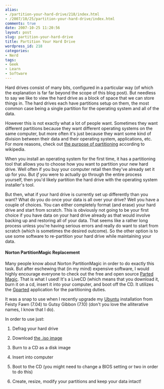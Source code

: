 ```yaml
---
alias:
- /partition-your-hard-drive/218/index.html
- /2007/10/25/partition-your-hard-drive/index.html
comments: true
date: 2007-10-25 11:20:56
layout: post
slug: partition-your-hard-drive
title: Partition Your Hard Drive
wordpress_id: 218
categories:
- Nerd
tags:
- Geek
- Learn
- Software
---
```


Hard drives consist of many bits, configured in a particular way (of which the explanation is far far beyond the scope of this blog post).  But needless to say we like to view the hard drive as a block of space that we can store things in.  The hard drives each have partitions setup on them, the most common case being a single partition for the operating system and all of the data.

However this is not exactly what a lot of people want.  Sometimes they want different partitions because they want different operating systems on the same computer, but more often it's just because they want some kind of division between their data and their operating system, applications, etc.  For more reasons, check out [the purpose of partitioning](http://en.wikipedia.org/wiki/Partition_(computing)#Purpose) according to wikipedia.

When you install an operating system for the first time, it has a partitioning tool that allows you to choose how you want to partition your new hard drive.  Well often if you buy your computer retail then they've already set it up for you.  But _if_ you were to actually go through the entire process yourself, then you'd likely partition the hard drive with the operating system installer's tool.

But then, what if your hard drive is currently set up differently than you want?  What do you do once your data is all over your drive?  Well you have a couple of choices.  You can either completely format (and erase) your hard drive and start from scratch.  This is obviously not going to be your first choice if you have data on your hard drive already as that would involve backing up and restoring all of your data.  That seems like a rather long process unless you're having serious errors and really do want to start from scratch (which is sometimes the desired outcome).  So the other option is to use some software to re-partition your hard drive while maintaining your data.



#### Norton PartitionMagic Replacement


Many people know about Norton PartitionMagic in order to do exactly this task.  But after eschewing that (in my mind) expensive software, I would highly encourage everyone to check out the free and open source [Parted Magic](http://partedmagic.com/).  That is what I used!  It's a LiveCD (which means that you download it, burn it on a cd, insert it into your computer, and boot off the CD.  It utilizes the [Gparted](http://gparted.sourceforge.net/index.php) application for the partitioning duties.

It was a snap to use when I recently upgrade my [Ubuntu](http://www.ubuntu.com/) installation from Feisty Fawn (7.04) to Gutsy Gibbon (7.10) (don't you love the alliterative names, I know that I do).

In order to use just:




  1. Defrag your hard drive


  2. Download [the .iso image](http://dw.com.com/redir?edId=3&siteId=4&oId=3000-2094_4-10716910&ontId=2094_4&spi=acdc544bd173f09f9d8c0426e5c554e7&lop=link&tag=tdw_dltext&ltype=dl_dlnow&pid=10716910&mfgId=6292732&merId=6292732&destUrl=http%3A%2F%2Fwww.download.com%2F3001-2094_4-10716910.html%3Fspi%3Dacdc544bd173f09f9d8c0426e5c554e7)


  3. Burn to a CD as a disk image


  4. Insert into computer


  5. Boot to the CD (you might need to change a BIOS setting or two in order to do this)


  6. Create, resize, modify your partitions and keep your data intact!


